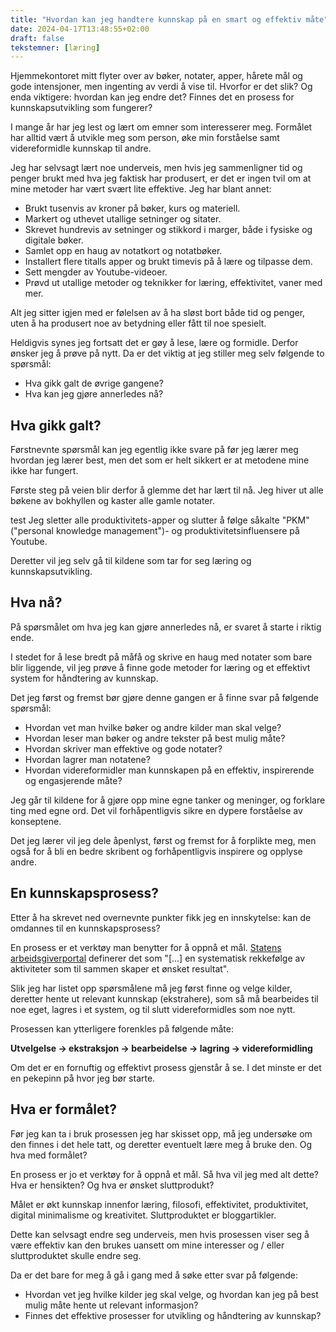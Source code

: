 ```yaml
---
title: "Hvordan kan jeg handtere kunnskap på en smart og effektiv måte"
date: 2024-04-17T13:48:55+02:00
draft: false
tekstemner: [læring]
---
```

Hjemmekontoret mitt flyter over av bøker, notater, apper, hårete mål og gode intensjoner, men ingenting av verdi å vise til. Hvorfor er det slik? Og enda viktigere: hvordan kan jeg endre det? Finnes det en prosess for kunnskapsutvikling som fungerer?

I mange år har jeg lest og lært om emner som interesserer meg. Formålet har alltid vært å utvikle meg som person, øke min forståelse samt videreformidle kunnskap til andre.

Jeg har selvsagt lært noe underveis, men hvis jeg sammenligner tid og penger brukt med hva jeg faktisk har produsert, er det er ingen tvil om at mine metoder har vært svært lite effektive. Jeg har blant annet:

* Brukt tusenvis av kroner på bøker, kurs og materiell.
* Markert og uthevet utallige setninger og sitater.
* Skrevet hundrevis av setninger og stikkord i marger, både i fysiske og digitale bøker.
* Samlet opp en haug av notatkort og notatbøker.
* Installert flere titalls apper og brukt timevis på å lære og tilpasse dem.
* Sett mengder av Youtube-videoer.
* Prøvd ut utallige metoder og teknikker for læring, effektivitet, vaner med mer.

Alt jeg sitter igjen med er følelsen av å ha sløst bort både tid og penger, uten å ha produsert noe av betydning eller fått til noe spesielt.

Heldigvis synes jeg fortsatt det er gøy å lese, lære og formidle. Derfor ønsker jeg å prøve på nytt. Da er det viktig at jeg stiller meg selv følgende to spørsmål:

* Hva gikk galt de øvrige gangene?
* Hva kan jeg gjøre annerledes nå?

## Hva gikk galt?
Førstnevnte spørsmål kan jeg egentlig ikke svare på før jeg lærer meg hvordan jeg lærer best, men det som er helt sikkert er at metodene mine ikke har fungert.

Første steg på veien blir derfor å glemme det har lært til nå. Jeg hiver ut alle bøkene av bokhyllen og kaster alle gamle notater.

test
Jeg sletter alle produktivitets-apper og slutter å følge såkalte "PKM" ("personal knowledge management")- og produktivitetsinfluensere på Youtube.

Deretter vil jeg selv gå til kildene som tar for seg læring og kunnskapsutvikling.

## Hva nå?
På spørsmålet om hva jeg kan gjøre annerledes nå, er svaret å starte i riktig ende.

I stedet for å lese bredt på måfå og skrive en haug med notater som bare blir liggende, vil jeg prøve å finne gode metoder for læring og et effektivt system for håndtering av kunnskap.

Det jeg først og fremst bør gjøre denne gangen er å finne svar på følgende spørsmål:

* Hvordan vet man hvilke bøker og andre kilder man skal velge?
* Hvordan leser man bøker og andre tekster på best mulig måte?
* Hvordan skriver man effektive og gode notater?
* Hvordan lagrer man notatene?
* Hvordan videreformidler man kunnskapen på en effektiv, inspirerende og engasjerende måte?

Jeg går til kildene for å gjøre opp mine egne tanker og meninger, og forklare ting med egne ord. Det vil forhåpentligvis sikre en dypere forståelse av konseptene.

Det jeg lærer vil jeg dele åpenlyst, først og fremst for å forplikte meg, men også for å bli en bedre skribent og forhåpentligvis inspirere og opplyse andre.

## En kunnskapsprosess?
Etter å ha skrevet ned overnevnte punkter fikk jeg en innskytelse: kan de omdannes til en kunnskapsprosess?

En prosess er et verktøy man benytter for å oppnå et mål. [Statens arbeidsgiverportal](https://arbeidsgiver.dfo.no/ressurser-og-verktoy/lede-prosesser-og-moter/forberede/hva-er-en-prosess) definerer det som "[...] en systematisk rekkefølge av aktiviteter som til sammen skaper et ønsket resultat".

Slik jeg har listet opp spørsmålene må jeg først finne og velge kilder, deretter hente ut relevant kunnskap (ekstrahere), som så må bearbeides til noe eget, lagres i et system, og til slutt videreformidles som noe nytt.

Prosessen kan ytterligere forenkles på følgende måte:

**Utvelgelse -> ekstraksjon -> bearbeidelse -> lagring -> videreformidling**

Om det er en fornuftig og effektivt prosess gjenstår å se. I det minste er det en pekepinn på hvor jeg bør starte.

## Hva er formålet?
Før jeg kan ta i bruk prosessen jeg har skisset opp, må jeg undersøke om den finnes i det hele tatt, og deretter eventuelt lære meg å bruke den. Og hva med formålet?

En prosess er jo et verktøy for å oppnå et mål. Så hva vil jeg med alt dette? Hva er hensikten? Og hva er ønsket sluttprodukt?

Målet er økt kunnskap innenfor læring, filosofi, effektivitet, produktivitet, digital minimalisme og kreativitet. Sluttproduktet er bloggartikler.

Dette kan selvsagt endre seg underveis, men hvis prosessen viser seg å være effektiv kan den brukes uansett om mine interesser og / eller sluttproduktet skulle endre seg.

Da er det bare for meg å gå i gang med å søke etter svar på følgende:

* Hvordan vet jeg hvilke kilder jeg skal velge, og hvordan kan jeg på best mulig måte hente ut relevant informasjon?
* Finnes det effektive prosesser for utvikling og håndtering av kunnskap?
